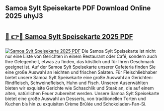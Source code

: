 ## Samoa Sylt Speisekarte PDF Download Online 2025 uhyJ3

# <h2><a href="http://gc8mhb.nevu.top/?p=Samoa+Sylt+Speisekarte">🔗 👉🔴 Samoa Sylt Speisekarte 2025 PDF</a></h2>

[![Samoa Sylt Speisekarte 2025 PDF](https://i.imgur.com/dBaPXMq.png)](http://gc8mhb.nevu.top/?p=Samoa+Sylt+Speisekarte)
Die Samoa Sylt Speisekarte ist nicht nur eine Liste von Gerichten in einem Restaurant oder Café, sondern auch Ihre Gelegenheit, etwas zu finden, das köstlich und für Ihren Geschmack geeignet ist. Auf der Samoa Sylt Speisekarte unserer Cafeteria finden Sie eine große Auswahl an leichten und frischen Salaten. Für Fleischliebhaber bietet unsere Samoa Sylt Speisekarte eine große Auswahl an Gerichten: Rindfleisch, Schweinefleisch, Huhn und Fisch. Unseren Auserwählten bieten wir exquisite Gerichte wie Schaschlik und Steak an, die auf einem alten, natürlichen Feuer zubereitet werden. Unsere Samoa Sylt Speisekarte bietet eine große Auswahl an Desserts, von traditionellen Torten und Kuchen bis hin zu exquisiten Crème Brûlée und Schokoladen-Fan-Si.
